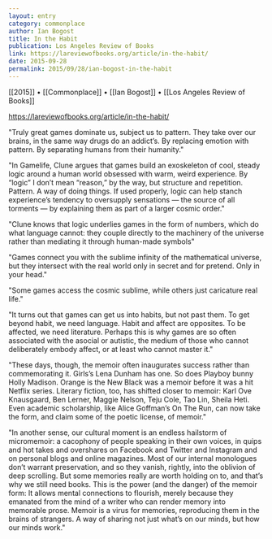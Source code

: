 ```yaml
---
layout: entry
category: commonplace
author: Ian Bogost
title: In the Habit
publication: Los Angeles Review of Books
link: https://lareviewofbooks.org/article/in-the-habit/
date: 2015-09-28
permalink: 2015/09/28/ian-bogost-in-the-habit
---
```


[[2015]] • [[Commonplace]] • [[Ian Bogost]] • [[Los Angeles Review of Books]]

https://lareviewofbooks.org/article/in-the-habit/

"Truly great games dominate us, subject us to pattern. They take over our brains, in the same way drugs do an addict’s. By replacing emotion with pattern. By separating humans from their humanity."

"In Gamelife, Clune argues that games build an exoskeleton of cool, steady logic around a human world obsessed with warm, weird experience. By “logic” I don’t mean “reason,” by the way, but structure and repetition. Pattern. A way of doing things. If used properly, logic can help stanch experience’s tendency to oversupply sensations — the source of all torments — by explaining them as part of a larger cosmic order."

"Clune knows that logic underlies games in the form of numbers, which do what language cannot: they couple directly to the machinery of the universe rather than mediating it through human-made symbols"

"Games connect you with the sublime infinity of the mathematical universe, but they intersect with the real world only in secret and for pretend. Only in your head."

"Some games access the cosmic sublime, while others just caricature real life."

"It turns out that games can get us into habits, but not past them. To get beyond habit, we need language. Habit and affect are opposites. To be affected, we need literature. Perhaps this is why games are so often associated with the asocial or autistic, the medium of those who cannot deliberately embody affect, or at least who cannot master it."

"These days, though, the memoir often inaugurates success rather than commemorating it. Girls’s Lena Dunham has one. So does Playboy bunny Holly Madison. Orange is the New Black was a memoir before it was a hit Netflix series. Literary fiction, too, has shifted closer to memoir: Karl Ove Knausgaard, Ben Lerner, Maggie Nelson, Teju Cole, Tao Lin, Sheila Heti. Even academic scholarship, like Alice Goffman’s On The Run, can now take the form, and claim some of the poetic license, of memoir."

"In another sense, our cultural moment is an endless hailstorm of micromemoir: a cacophony of people speaking in their own voices, in quips and hot takes and overshares on Facebook and Twitter and Instagram and on personal blogs and online magazines. Most of our internal monologues don’t warrant preservation, and so they vanish, rightly, into the oblivion of deep scrolling. But some memories really are worth holding on to, and that’s why we still need books. This is the power (and the danger) of the memoir form: It allows mental connections to flourish, merely because they emanated from the mind of a writer who can render memory into memorable prose. Memoir is a virus for memories, reproducing them in the brains of strangers. A way of sharing not just what’s on our minds, but how our minds work."